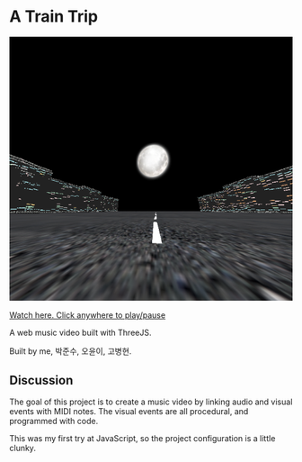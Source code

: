 # A Train Trip

![image](doc/thumbnail.png)

[Watch here. Click anywhere to play/pause](http://ycjungsubhuman.github.io/TrainMusicVideo/)

A web music video built with ThreeJS.

Built by me, 박준수, 오윤이, 고병현.

## Discussion

The goal of this project is to create a music video by linking audio and visual events with MIDI notes. The visual events are all procedural, and programmed with code.

This was my first try at JavaScript, so the project configuration is a little clunky.
